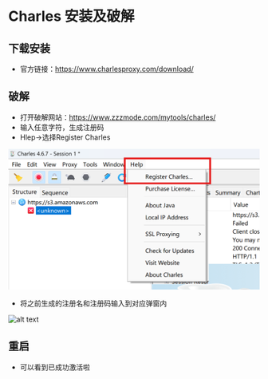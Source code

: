# Charles 安装及破解
## 下载安装
- 官方链接：https://www.charlesproxy.com/download/
  
## 破解
- 打开破解网站：https://www.zzzmode.com/mytools/charles/
- 输入任意字符，生成注册码
- Hlep->选择Register Charles
  
![alt text](<images/屏幕截图 2025-03-02 193744.png>)

- 将之前生成的注册名和注册码输入到对应弹窗内

![alt text](image.png)

## 重启
- 可以看到已成功激活啦



